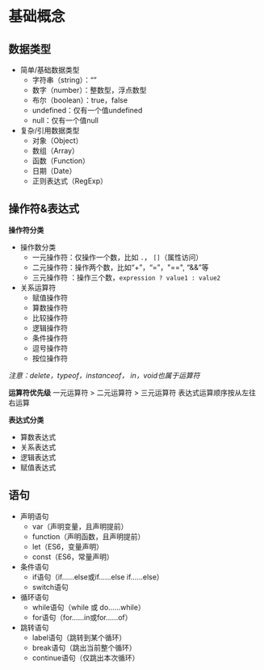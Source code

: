 # 基础概念

## 数据类型

- 简单/基础数据类型
	- 字符串（string）：“”
	- 数字（number）：整数型，浮点数型
	- 布尔（boolean）：true，false
	- undefined：仅有一个值undefined
	- null：仅有一个值null
- 复杂/引用数据类型
	- 对象（Object）
	- 数组（Array）
	- 函数（Function）
	- 日期（Date）
	- 正则表达式（RegExp）

## 操作符&表达式

**操作符分类**

- 操作数分类
	- 一元操作符：仅操作一个数，比如 `.`， `[]`（属性访问）
	- 二元操作符：操作两个数，比如“+”，“=”，"==", “&&”等
	- 三元操作符 ：操作三个数，`expression ? value1 : value2`
- 关系运算符
	- 赋值操作符
	- 算数操作符
	- 比较操作符 
	- 逻辑操作符
	- 条件操作符
	- 逗号操作符
	- 按位操作符

*注意：delete，typeof，instanceof， in，void也属于运算符*

**运算符优先级**
一元运算符 > 二元运算符 > 三元运算符
表达式运算顺序按从左往右运算

**表达式分类**
- 算数表达式
- 关系表达式
- 逻辑表达式
- 赋值表达式

## 语句

- 声明语句
	- var（声明变量，且声明提前）
	- function（声明函数，且声明提前）
	- let（ES6，变量声明）
	- const（ES6，常量声明）
- 条件语句
	- if语句（if……else或if……else if……else）
	- switch语句
- 循环语句
	- while语句（while 或 do……while）
	- for语句（for……in或for……of）
- 跳转语句
	- label语句（跳转到某个循环）
	- break语句（跳出当前整个循环）
	- continue语句（仅跳出本次循环）
